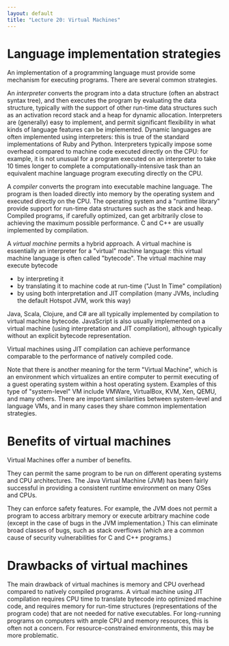 ```yaml
---
layout: default
title: "Lecture 20: Virtual Machines"
---
```


# Language implementation strategies

An implementation of a programming language must provide some mechanism for executing programs.  There are several common strategies.

An *interpreter* converts the program into a data structure (often an abstract syntax tree), and then executes the program by evaluating the data structure, typically with the support of other run-time data structures such as an activation record stack and a heap for dynamic allocation.  Interpreters are (generally) easy to implement, and permit significant flexibility in what kinds of language features can be implemented.  Dynamic languages are often implemented using interpreters: this is true of the standard implementations of Ruby and Python.  Interpreters typically impose some overhead compared to machine code executed directly on the CPU: for example, it is not unusual for a program executed on an interpreter to take 10 times longer to complete a computationally-intensive task than an equivalent machine language program executing directly on the CPU.

A *compiler* converts the program into executable machine language.  The program is then loaded directly into memory by the operating system and executed directly on the CPU.  The operating system and a "runtime library" provide support for run-time data structures such as the stack and heap.  Compiled programs, if carefully optimized, can get arbitrarily close to achieving the maximum possible performance.  C and C++ are usually implemented by compilation.

A *virtual machine* permits a hybrid approach.  A virtual machine is essentially an interpreter for a "virtual" machine language: this virtual machine language is often called "bytecode".  The virtual machine may execute bytecode

* by interpreting it
* by translating it to machine code at run-time ("Just In Time" compilation)
* by using both interpretation and JIT compilation (many JVMs, including the default Hotspot JVM, work this way)

Java, Scala, Clojure, and C# are all typically implemented by compilation to virtual machine bytecode.  JavaScript is also usually implemented on a virtual machine (using interpretation and JIT compilation), although typically without an explicit bytecode representation.

Virtual machines using JIT compilation can achieve performance comparable to the performance of natively compiled code.

Note that there is another meaning for the term "Virtual Machine", which is an environment which virtualizes an entire computer to permit executing of a guest operating system within a host operating system.  Examples of this type of "system-level" VM include VMWare, VirtualBox, KVM, Xen, QEMU, and many others.  There are important similarities between system-level and language VMs, and in many cases they share common implementation strategies.

# Benefits of virtual machines

Virtual Machines offer a number of benefits.

They can permit the same program to be run on different operating systems and CPU architectures.  The Java Virtual Machine (JVM) has been fairly successful in providing a consistent runtime environment on many OSes and CPUs.

They can enforce safety features.  For example, the JVM does not permit a program to access arbitrary memory or execute arbitrary machine code (except in the case of bugs in the JVM implementation.)  This can eliminate broad classes of bugs, such as stack overflows (which are a common cause of security vulnerabilities for C and C++ programs.)

# Drawbacks of virtual machines

The main drawback of virtual machines is memory and CPU overhead compared to natively compiled programs.  A virtual machine using JIT compilation requires CPU time to translate bytecode into optimized machine code, and requires memory for run-time structures (representations of the program code) that are not needed for native executables.  For long-running programs on computers with ample CPU and memory resources, this is often not a concern.  For resource-constrained environments, this may be more problematic.

<!-- vim:set wrap: ­-->
<!-- vim:set linebreak: -->
<!-- vim:set nolist: -->
